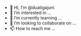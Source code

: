 - 👋 Hi, I’m @duatigajuni
- 👀 I’m interested in ...
- 🌱 I’m currently learning ...
- 💞️ I’m looking to collaborate on ...
- 📫 How to reach me ...

<!---
duatigajuni/duatigajuni is a ✨ special ✨ repository because its `README.md` (this file) appears on your GitHub profile.
You can click the Preview link to take a look at your changes.
--->
